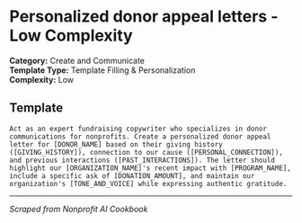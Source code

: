 # Personalized donor appeal letters - Low Complexity

**Category:** Create and Communicate  
**Template Type:** Template Filling & Personalization  
**Complexity:** Low

## Template

```
Act as an expert fundraising copywriter who specializes in donor communications for nonprofits. Create a personalized donor appeal letter for [DONOR_NAME] based on their giving history ([GIVING_HISTORY]), connection to our cause ([PERSONAL_CONNECTION]), and previous interactions ([PAST_INTERACTIONS]). The letter should highlight our [ORGANIZATION_NAME]'s recent impact with [PROGRAM_NAME], include a specific ask of [DONATION_AMOUNT], and maintain our organization's [TONE_AND_VOICE] while expressing authentic gratitude.
```

---
*Scraped from Nonprofit AI Cookbook*
